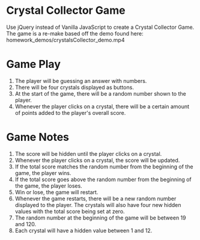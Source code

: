 # Crystal Collector Game
Use jQuery instead of Vanilla JavaScript to create a Crystal Collector Game.
The game is a re-make based off the demo found here: homework_demos/crystalsCollector_demo.mp4

# Game Play
1. The player will be guessing an answer with numbers.
2. There will be four crystals displayed as buttons.
3. At the start of the game, there will be a random number shown to the player.
4. Whenever the player clicks on a crystal, there will be a certain amount of points added to the player's overall score.

# Game Notes
1. The score will be hidden until the player clicks on a crystal.
2. Whenever the player clicks on a crystal, the score will be updated.
3. If the total score matches the random number from the beginning of the game, the player wins.
4. If the total score goes above the random number from the beginning of the game, the player loses.
5. Win or lose, the game will restart.
6. Whenever the game restarts, there will be a new random number displayed to the player. The crystals will also have four new hidden values with the total score
being set at zero.
7. The random number at the beginning of the game will be between 19 and 120.
8. Each crystal will have a hidden value between 1 and 12.


